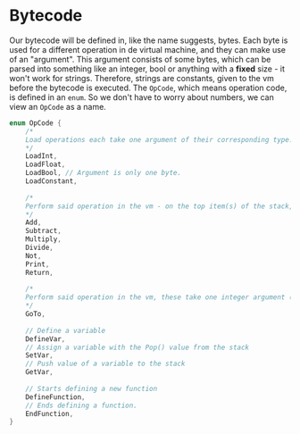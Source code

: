 # Bytecode

Our bytecode will be defined in, like the name suggests, bytes. Each byte is used for a different operation in de virtual machine, and they can make use of an "argument". This argument consists of some bytes, which can be parsed into something like an integer, bool or anything with a **fixed** size - it won't work for strings. Therefore, strings are constants, given to the vm before the bytecode is executed. The `OpCode`, which means operation code, is defined in an `enum`. So we don't have to worry about numbers, we can view an `OpCode` as a name.

```c#
enum OpCode {
    /* 
    Load operations each take one argument of their corresponding type. Constants are strings where the argument is the index in a string array (constants), located in the vm.  
    */
    LoadInt,
    LoadFloat,
    LoadBool, // Argument is only one byte.
    LoadConstant,
    
    /*
    Perform said operation in the vm - on the top item(s) of the stack, these take no arguments.
    */
    Add,
    Subtract,
    Multiply,
    Divide,
    Not,
    Print,
    Return,
    
    /*
    Perform said operation in the vm, these take one integer argument (4 bytes).
    */
    GoTo,
    
    // Define a variable
    DefineVar,
    // Assign a variable with the Pop() value from the stack
    SetVar,
    // Push value of a variable to the stack
    GetVar,
    
    // Starts defining a new function
    DefineFunction,
    // Ends defining a function.
    EndFunction,
}
```

